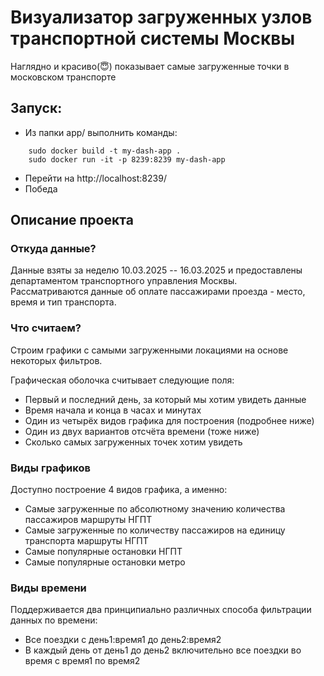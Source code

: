 # Визуализатор загруженных узлов транспортной системы Москвы

Наглядно и красиво(😇) показывает самые загруженные точки в московском транспорте

## Запуск:
- Из папки app/ выполнить команды:
```
    sudo docker build -t my-dash-app .  
    sudo docker run -it -p 8239:8239 my-dash-app 
```
- Перейти на http://localhost:8239/
- Победа

## Описание проекта

### Откуда данные?
Данные взяты за неделю 10.03.2025 -- 16.03.2025 и предоставлены департаментом транспортного управления Москвы. \
Рассматриваются данные об оплате пассажирами проезда - место, время и тип транспорта.

### Что считаем? 
Строим графики с самыми загруженными локациями на основе некоторых фильтров.

Графическая оболочка считывает следующие поля:
- Первый и последний день, за который мы хотим увидеть данные
- Время начала и конца в часах и минутах
- Один из четырёх видов графика для построения (подробнее ниже)
- Один из двух вариантов отсчёта времени (тоже ниже)
- Сколько самых загруженных точек хотим увидеть

### Виды графиков
Доступно построение 4 видов графика, а именно:
- Самые загруженные по абсолютному значению количества пассажиров маршруты НГПТ
- Самые загруженные по количеству пассажиров на единицу транспорта маршруты НГПТ
- Самые популярные остановки НГПТ
- Самые популярные остановки метро

### Виды времени
Поддерживается два принципиально различных способа фильтрации данных по времени:
- Все поездки с день1:время1 до день2:время2
- В каждый день от день1 до день2 включительно все поездки во время с время1 по время2


